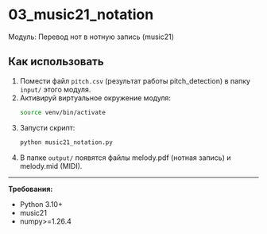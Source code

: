 # 03_music21_notation

Модуль: Перевод нот в нотную запись (music21)

## Как использовать

1. Помести файл `pitch.csv` (результат работы pitch_detection) в папку `input/` этого модуля.
2. Активируй виртуальное окружение модуля:
   ```bash
   source venv/bin/activate
   ```
3. Запусти скрипт:
   ```bash
   python music21_notation.py
   ```
4. В папке `output/` появятся файлы melody.pdf (нотная запись) и melody.mid (MIDI).

---

**Требования:**
- Python 3.10+
- music21
- numpy>=1.26.4 